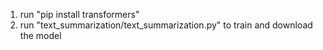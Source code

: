 1. run "pip install transformers"
2. run "text_summarization/text_summarization.py" to train and download the model
